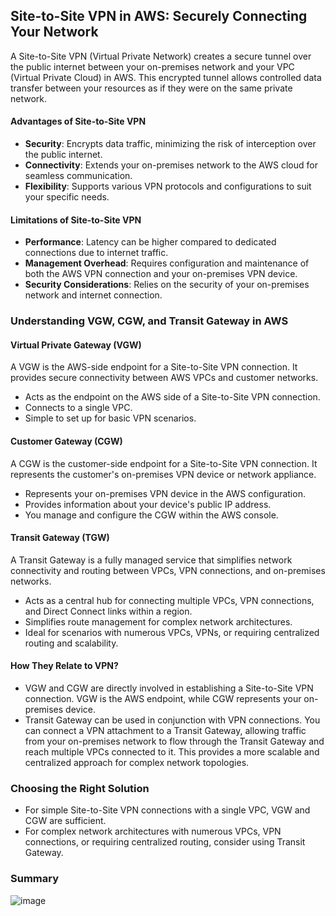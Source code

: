 ## Site-to-Site VPN in AWS: Securely Connecting Your Network

A Site-to-Site VPN (Virtual Private Network) creates a secure tunnel over the public internet between your on-premises network and your VPC (Virtual Private Cloud) in AWS. This encrypted tunnel allows controlled data transfer between your resources as if they were on the same private network.

#### Advantages of Site-to-Site VPN
* **Security**: Encrypts data traffic, minimizing the risk of interception over the public internet.
* **Connectivity**: Extends your on-premises network to the AWS cloud for seamless communication.
* **Flexibility**: Supports various VPN protocols and configurations to suit your specific needs.

#### Limitations of Site-to-Site VPN
* **Performance**:  Latency can be higher compared to dedicated connections due to internet traffic.
* **Management Overhead**: Requires configuration and maintenance of both the AWS VPN connection and your on-premises VPN device.
* **Security Considerations**: Relies on the security of your on-premises network and internet connection.


### Understanding VGW, CGW, and Transit Gateway in AWS
#### Virtual Private Gateway (VGW)
A VGW is the AWS-side endpoint for a Site-to-Site VPN connection. It provides secure connectivity between AWS VPCs and customer networks.

* Acts as the endpoint on the AWS side of a Site-to-Site VPN connection.
* Connects to a single VPC.
* Simple to set up for basic VPN scenarios.

#### Customer Gateway (CGW)
A CGW is the customer-side endpoint for a Site-to-Site VPN connection. It represents the customer's on-premises VPN device or network appliance.

* Represents your on-premises VPN device in the AWS configuration.
* Provides information about your device's public IP address.
* You manage and configure the CGW within the AWS console.

#### Transit Gateway (TGW)
A Transit Gateway is a fully managed service that simplifies network connectivity and routing between VPCs, VPN connections, and on-premises networks.

* Acts as a central hub for connecting multiple VPCs, VPN connections, and Direct Connect links within a region.
* Simplifies route management for complex network architectures.
* Ideal for scenarios with numerous VPCs, VPNs, or requiring centralized routing and scalability.

#### How They Relate to VPN?
* VGW and CGW are directly involved in establishing a Site-to-Site VPN connection. VGW is the AWS endpoint, while CGW represents your on-premises device.
* Transit Gateway can be used in conjunction with VPN connections. You can connect a VPN attachment to a Transit Gateway, allowing traffic from your on-premises network to flow through the Transit Gateway and reach multiple VPCs connected to it. This provides a more scalable and centralized approach for complex network topologies.


### Choosing the Right Solution
* For simple Site-to-Site VPN connections with a single VPC, VGW and CGW are sufficient.
* For complex network architectures with numerous VPCs, VPN connections, or requiring centralized routing, consider using Transit Gateway.


### Summary
![image](https://imgur.com/TgJkdnF.png)
